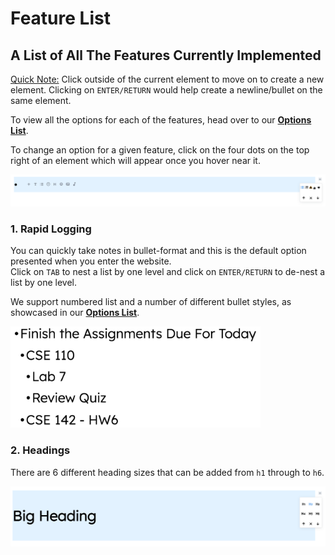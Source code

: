 # Feature List

## A List of All The Features Currently Implemented

<ins>Quick Note:</ins> Click outside of the current element to move on to create a new element. Clicking on `ENTER/RETURN` would help create a newline/bullet on the same element.  
  
To view all the options for each of the features, head over to our [**Options List**](options.md).  
  
To change an option for a given feature, click on the four dots on the top right of an element which will appear once you hover near it.

<img src="./img/change-options.png">

### 1. Rapid Logging

You can quickly take notes in bullet-format and this is the default option presented when you enter the website.  
Click on `TAB` to nest a list by one level and click on `ENTER/RETURN` to de-nest a list by one level.

We support numbered list and a number of different bullet styles, as showcased in our [**Options List**](options.md).

<img src="./img/rapid-logging.png" width="400px">

### 2. Headings

There are 6 different heading sizes that can be added from `h1` through to `h6`.

<img src="./img/heading.png">

